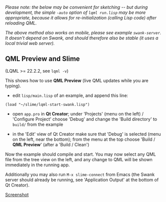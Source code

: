 
*Please note: the below may be convenient for sketching -- but during
development, the simple `-auto` option of `lqml run.lisp` may be more
appropriate, because it allows for re-initialization (calling Lisp code) after
reloading QML.*

*The above method also works on mobile, please see example `swank-server`. It
doesn't depend on Swank, and should therefore also be stable (it uses a local
trivial web server).*


QML Preview and Slime
---------------------

(LQML >= 22.2.2, see `lqml -v`)

This shows how to use **QML Preview** (live QML updates while you are typing).

* edit `lisp/main.lisp` of an example, and append this line:
```
(load "~/slime/lqml-start-swank.lisp")
```
* open `app.pro` in **Qt Creator**; under 'Projects' (menu on the left) /
  'Configure Project' choose 'Debug' and change the 'Build directory' to
  `build/` from the example

* in the 'Edit' view of Qt Creator make sure that 'Debug' is selected (menu on
  the left, near the bottom); from the menu at the top choose 'Build / **QML
  Preview**' (after a 'Build / Clean')

Now the example should compile and start. You may now select any QML file from
the tree view on the left, and any change to QML will be shown immediately in
the running app.

Additionally you may also run `M-x slime-connect` from Emacs (the Swank server
should already be running, see 'Application Output' at the bottom of Qt
Creator).

[Screenshot](screenshots/qml-live-preview-and-slime.jpg)
